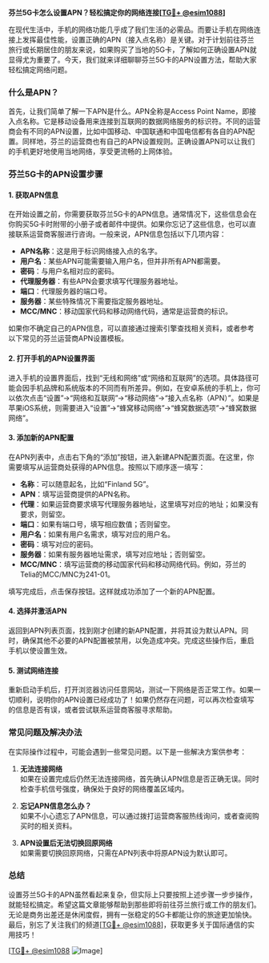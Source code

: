 **芬兰5G卡怎么设置APN？轻松搞定你的网络连接[[TG💪+ @esim1088](https://t.me/s/esim1088)]**

在现代生活中，手机的网络功能几乎成了我们生活的必需品。而要让手机在网络连接上发挥最佳性能，设置正确的APN（接入点名称）是关键。对于计划前往芬兰旅行或长期居住的朋友来说，如果购买了当地的5G卡，了解如何正确设置APN就显得尤为重要了。今天，我们就来详细聊聊芬兰5G卡的APN设置方法，帮助大家轻松搞定网络问题。

### 什么是APN？

首先，让我们简单了解一下APN是什么。APN全称是Access Point Name，即接入点名称。它是移动设备用来连接到互联网的数据网络服务的标识符。不同的运营商会有不同的APN设置，比如中国移动、中国联通和中国电信都有各自的APN配置。同样地，芬兰的运营商也有自己的APN设置规则。正确设置APN可以让我们的手机更好地使用当地网络，享受更流畅的上网体验。

### 芬兰5G卡的APN设置步骤

#### 1. 获取APN信息

在开始设置之前，你需要获取芬兰5G卡的APN信息。通常情况下，这些信息会在你购买5G卡时附带的小册子或者邮件中提供。如果你忘记了这些信息，也可以直接联系运营商客服进行咨询。一般来说，APN信息包括以下几项内容：

- **APN名称**：这是用于标识网络接入点的名字。
- **用户名**：某些APN可能需要输入用户名，但并非所有APN都需要。
- **密码**：与用户名相对应的密码。
- **代理服务器**：有些APN会要求填写代理服务器地址。
- **端口**：代理服务器的端口号。
- **服务器**：某些特殊情况下需要指定服务器地址。
- **MCC/MNC**：移动国家代码和移动网络代码，通常是运营商的标识。

如果你不确定自己的APN信息，可以直接通过搜索引擎查找相关资料，或者参考以下常见的芬兰运营商APN设置模板。

#### 2. 打开手机的APN设置界面

进入手机的设置界面后，找到“无线和网络”或“网络和互联网”的选项。具体路径可能会因手机品牌和系统版本的不同而有所差异。例如，在安卓系统的手机上，你可以依次点击“设置”→“网络和互联网”→“移动网络”→“接入点名称（APN）”。如果是苹果iOS系统，则需要进入“设置”→“蜂窝移动网络”→“蜂窝数据选项”→“蜂窝数据网络”。

#### 3. 添加新的APN配置

在APN列表中，点击右下角的“添加”按钮，进入新建APN配置页面。在这里，你需要填写从运营商处获得的APN信息。按照以下顺序逐一填写：

- **名称**：可以随意起名，比如“Finland 5G”。
- **APN**：填写运营商提供的APN名称。
- **代理**：如果运营商要求填写代理服务器地址，这里填写对应的地址；如果没有要求，则留空。
- **端口**：如果有端口号，填写相应数值；否则留空。
- **用户名**：如果有用户名需求，填写对应的用户名。
- **密码**：填写对应的密码。
- **服务器**：如果有服务器地址需求，填写对应地址；否则留空。
- **MCC/MNC**：填写运营商的移动国家代码和移动网络代码。例如，芬兰的Telia的MCC/MNC为241-01。

填写完成后，点击保存按钮。这样就成功添加了一个新的APN配置。

#### 4. 选择并激活APN

返回到APN列表页面，找到刚才创建的新APN配置，并将其设为默认APN。同时，确保其他不必要的APN配置被禁用，以免造成冲突。完成这些操作后，重启手机以使设置生效。

#### 5. 测试网络连接

重新启动手机后，打开浏览器访问任意网站，测试一下网络是否正常工作。如果一切顺利，说明你的APN设置已经成功了！如果仍然存在问题，可以再次检查填写的信息是否有误，或者尝试联系运营商客服寻求帮助。

### 常见问题及解决办法

在实际操作过程中，可能会遇到一些常见问题。以下是一些解决方案供参考：

1. **无法连接网络**  
   如果在设置完成后仍然无法连接网络，首先确认APN信息是否正确无误。同时检查手机信号强度，确保处于良好的网络覆盖区域内。

2. **忘记APN信息怎么办？**  
   如果不小心遗忘了APN信息，可以通过拨打运营商客服热线询问，或者查阅购买时的相关资料。

3. **APN设置后无法切换回原网络**  
   如果需要切换回原网络，只需在APN列表中将原APN设为默认即可。

### 总结

设置芬兰5G卡的APN虽然看起来复杂，但实际上只要按照上述步骤一步步操作，就能轻松搞定。希望这篇文章能够帮助到那些即将前往芬兰旅行或工作的朋友们。无论是商务出差还是休闲度假，拥有一张稳定的5G卡都能让你的旅途更加愉快。最后，别忘了关注我们的频道[[TG💪+ @esim1088](https://t.me/s/esim1088)]，获取更多关于国际通信的实用技巧！

[[TG💪+ @esim1088](https://t.me/s/esim1088) ![Image](https://i.postimg.cc/4NQfJmqS/Snipaste-2025-05-13-00-14-12.png)]